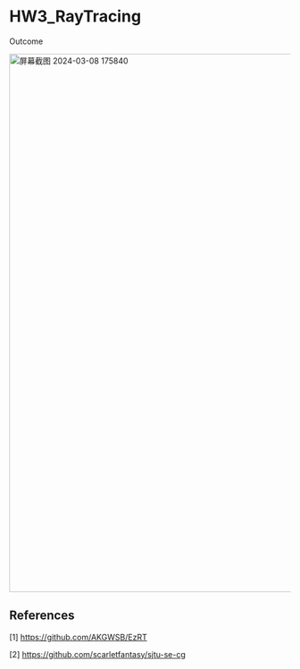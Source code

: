 # HW3_RayTracing

Outcome

<img width="963" alt="屏幕截图 2024-03-08 175840" src="https://github.com/user-attachments/assets/2b9178bc-cbfa-401a-9fdf-f10a52d6970e">


## References

<a id="ref1"></a>[1] https://github.com/AKGWSB/EzRT

<a id="ref2"></a>[2] https://github.com/scarletfantasy/sjtu-se-cg
